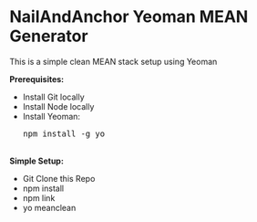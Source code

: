 # NailAndAnchor Yeoman MEAN Generator

This is a simple clean MEAN stack setup using Yeoman

<b>Prerequisites:</b><br>
<ul>
<li>Install Git locally</li>
<li>Install Node locally</li>
<li>Install Yeoman: <pre>npm install -g yo</pre></li>
</ul>
<br>
<b>Simple Setup:</b>
<ul>
<li>Git Clone this Repo</li>
<li>npm install</li>
<li>npm link</li>
<li>yo meanclean</li>
</ul>
